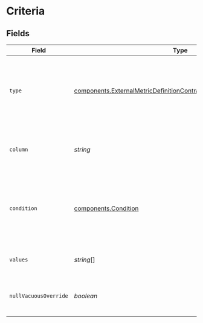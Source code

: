 # Criteria


## Fields

| Field                                                                                                                                                            | Type                                                                                                                                                             | Required                                                                                                                                                         | Description                                                                                                                                                      |
| ---------------------------------------------------------------------------------------------------------------------------------------------------------------- | ---------------------------------------------------------------------------------------------------------------------------------------------------------------- | ---------------------------------------------------------------------------------------------------------------------------------------------------------------- | ---------------------------------------------------------------------------------------------------------------------------------------------------------------- |
| `type`                                                                                                                                                           | [components.ExternalMetricDefinitionContractDtoMetricEventsCriteriaType](../../models/components/externalmetricdefinitioncontractdtometriceventscriteriatype.md) | :heavy_check_mark:                                                                                                                                               | Type of event criterion for filtering metrics. Options include `value`, `metadata`, `user`, and `user_custom`.                                                   |
| `column`                                                                                                                                                         | *string*                                                                                                                                                         | :heavy_minus_sign:                                                                                                                                               | Optional column specifying which data attribute to filter on.                                                                                                    |
| `condition`                                                                                                                                                      | [components.Condition](../../models/components/condition.md)                                                                                                     | :heavy_check_mark:                                                                                                                                               | sql_filter, start_withs, ends_with, and after_exposure are only applicable in Warehouse Native                                                                   |
| `values`                                                                                                                                                         | *string*[]                                                                                                                                                       | :heavy_minus_sign:                                                                                                                                               | Optional array of values for the criterion to match against.                                                                                                     |
| `nullVacuousOverride`                                                                                                                                            | *boolean*                                                                                                                                                        | :heavy_minus_sign:                                                                                                                                               | If true, overrides null values in criterion evaluation.                                                                                                          |